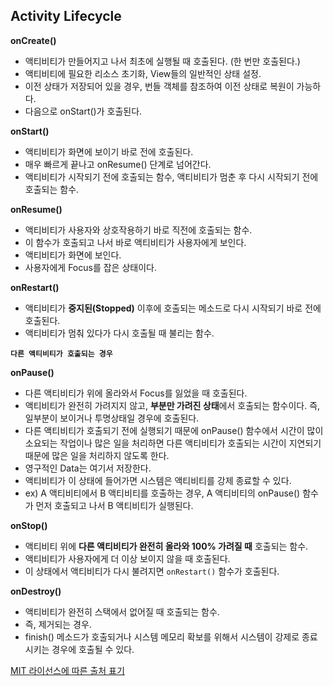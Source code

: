## Activity Lifecycle

**onCreate()**

- 액티비티가 만들어지고 나서 최초에 실행될 때 호출된다. (한 번만 호출된다.)
- 액티비티에 필요한 리소스 초기화, View들의 일반적인 상태 설정.
- 이전 상태가 저장되어 있을 경우, 번들 객체를 참조하여 이전 상태로 복원이 가능하다.
- 다음으로 onStart()가 호출된다.

**onStart()**

- 액티비티가 화면에 보이기 바로 전에 호출된다.
- 매우 빠르게 끝나고 onResume() 단계로 넘어간다.
- 액티비티가 시작되기 전에 호출되는 함수, 액티비티가 멈춘 후 다시 시작되기 전에 호출되는 함수.

**onResume()**

- 액티비티가 사용자와 상호작용하기 바로 직전에 호출되는 함수.
- 이 함수가 호출되고 나서 바로 액티비티가 사용자에게 보인다.
- 액티비티가 화면에 보인다.
- 사용자에게 Focus를 잡은 상태이다.

**onRestart()**

- 액티비티가 **중지된(Stopped)** 이후에 호출되는 메소드로 다시 시작되기 바로 전에 호출된다.
- 액티비티가 멈춰 있다가 다시 호출될 때 불리는 함수.

**`다른 액티비티가 호출되는 경우`**

**onPause()**

- 다른 액티비티가 위에 올라와서 Focus를 잃었을 때 호출된다.
- 액티비티가 완전히 가려지지 않고, **부분만 가려진 상태**에서 호출되는 함수이다. 즉, 일부분이 보이거나 투명상태일 경우에 호출된다.
- 다른 액티비티가 호출되기 전에 실행되기 때문에 onPause() 함수에서 시간이 많이 소요되는 작업이나 많은 일을 처리하면 다른 액티비티가 호출되는 시간이 지연되기 때문에 많은 일을 처리하지 않도록 한다.
- 영구적인 Data는 여기서 저장한다.
- 액티비티가 이 상태에 들어가면 시스템은 액티비티를 강제 종료할 수 있다.
- ex) A 액티비티에서 B 액티비티를 호출하는 경우, A 액티비티의 onPause() 함수가 먼저 호출되고 나서 B 액티비티가 실행된다.

**onStop()**

- 액티비티 위에 **다른 액티비티가 완전히 올라와 100% 가려질 때** 호출되는 함수.
- 액티비티가 사용자에게 더 이상 보이지 않을 때 호출된다.
- 이 상태에서 액티비티가 다시 불려지면 `onRestart()` 함수가 호출된다.

**onDestroy()**

- 액티비티가 완전히 스택에서 없어질 때 호출되는 함수.
- 즉, 제거되는 경우.
- finish() 메소드가 호출되거나 시스템 메모리 확보를 위해서 시스템이 강제로 종료시키는 경우에 호출될 수 있다.

[MIT 라이선스에 따른 출처 표기](https://github.com/WooVictory/Ready-For-Tech-Interview)